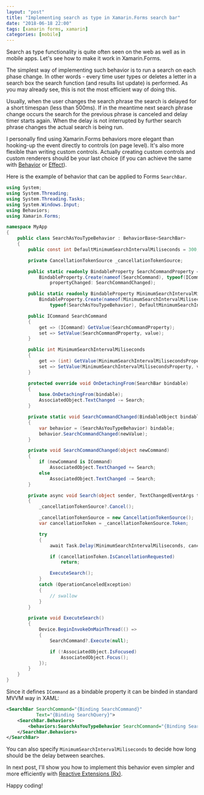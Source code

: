 ```yaml
---
layout: "post"
title: "Implementing search as type in Xamarin.Forms search bar"
date: "2018-06-18 22:00"
tags: [xamarin forms, xamarin]
categories: [mobile]
---
```


Search as type functionality is quite often seen on the web as well as in mobile apps. Let's see how to make it work in Xamarin.Forms.
<!-- more -->

The simplest way of implementing such behavior is to run a search on each phase change. In other words - every time user types or deletes a letter in a search box the search function (and results list update) is performed. As you may already see, this is not the most efficient way of doing this.

Usually, when the user changes the search phrase the search is delayed for a short timespan (less than 500ms). If in the meantime next search phrase change occurs the search for the previous phrase is canceled and delay timer starts again. When the delay is not interrupted by further search phrase changes the actual search is being run.

I personally find using Xamarin.Forms behaviors more elegant than hooking-up the event directly to controls (on page level). It's also more flexible than writing custom controls. Actually creating custom controls and custom renderers should be your last choice (if you can achieve the same with [Behavior](https://docs.microsoft.com/en-us/xamarin/xamarin-forms/app-fundamentals/behaviors/) or [Effect](https://docs.microsoft.com/en-us/xamarin/xamarin-forms/app-fundamentals/effects/)).

Here is the example of behavior that can be applied to Forms `SearchBar`.

```csharp
using System;
using System.Threading;
using System.Threading.Tasks;
using System.Windows.Input;
using Behaviors;
using Xamarin.Forms;

namespace MyApp
{
    public class SearchAsYouTypeBehavior : BehaviorBase<SearchBar>
    {
        public const int DefaultMinimumSearchIntervalMiliseconds = 300;

        private CancellationTokenSource _cancellationTokenSource;

        public static readonly BindableProperty SearchCommandProperty =
            BindableProperty.Create(nameof(SearchCommand), typeof(ICommand), typeof(SearchAsYouTypeBehavior),
                propertyChanged: SearchCommandChanged);

        public static readonly BindableProperty MinimumSearchIntervalMilisecondsProperty =
            BindableProperty.Create(nameof(MinimumSearchIntervalMiliseconds), typeof(int),
                typeof(SearchAsYouTypeBehavior), DefaultMinimumSearchIntervalMiliseconds);

        public ICommand SearchCommand
        {
            get => (ICommand) GetValue(SearchCommandProperty);
            set => SetValue(SearchCommandProperty, value);
        }

        public int MinimumSearchIntervalMiliseconds
        {
            get => (int) GetValue(MinimumSearchIntervalMilisecondsProperty);
            set => SetValue(MinimumSearchIntervalMilisecondsProperty, value);
        }

        protected override void OnDetachingFrom(SearchBar bindable)
        {
            base.OnDetachingFrom(bindable);
            AssociatedObject.TextChanged -= Search;
        }

        private static void SearchCommandChanged(BindableObject bindable, object oldValue, object newValue)
        {
            var behavior = (SearchAsYouTypeBehavior) bindable;
            behavior.SearchCommandChanged(newValue);
        }

        private void SearchCommandChanged(object newCommand)
        {
            if (newCommand is ICommand)
                AssociatedObject.TextChanged += Search;
            else
                AssociatedObject.TextChanged -= Search;
        }

        private async void Search(object sender, TextChangedEventArgs textChangedEventArgs)
        {
            _cancellationTokenSource?.Cancel();

            _cancellationTokenSource = new CancellationTokenSource();
            var cancellationToken = _cancellationTokenSource.Token;

            try
            {
                await Task.Delay(MinimumSearchIntervalMiliseconds, cancellationToken);

                if (cancellationToken.IsCancellationRequested)
                    return;

                ExecuteSearch();
            }
            catch (OperationCanceledException)
            {
                // swallow
            }
        }

        private void ExecuteSearch()
        {
            Device.BeginInvokeOnMainThread(() =>
            {
                SearchCommand?.Execute(null);

                if (!AssociatedObject.IsFocused)
                    AssociatedObject.Focus();
            });
        }
    }
}
```

Since it defines `ICommand` as a bindable property it can be binded in standard MVVM way in XAML:

```xml
<SearchBar SearchCommand="{Binding SearchCommand}"
           Text="{Binding SearchQuery}">
    <SearchBar.Behaviors>
        <behaviors:SearchAsYouTypeBehavior SearchCommand="{Binding SearchCommand}" />
    </SearchBar.Behaviors>
</SearchBar>
```

You can also specify `MinimumSearchIntervalMiliseconds` to decide how long should be the delay between searches.

In next post, I'll show you how to implement this behavior even simpler and more efficiently with [Reactive Extensions (Rx)](https://github.com/dotnet/reactive).

Happy coding!
